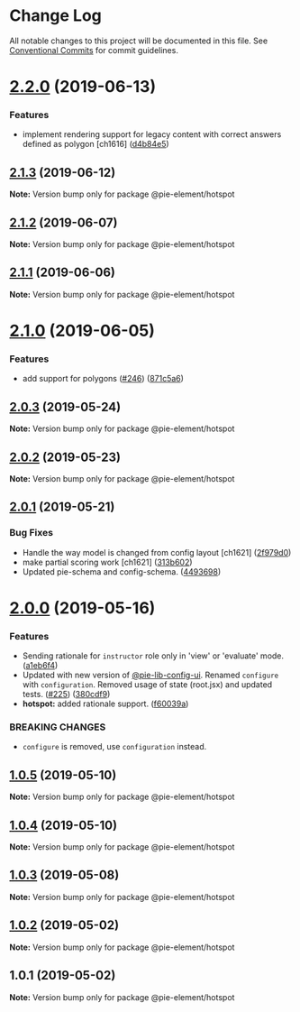 # Change Log

All notable changes to this project will be documented in this file.
See [Conventional Commits](https://conventionalcommits.org) for commit guidelines.

# [2.2.0](https://github.com/pie-framework/pie-elements/compare/@pie-element/hotspot@2.1.3...@pie-element/hotspot@2.2.0) (2019-06-13)


### Features

* implement rendering support for legacy content with correct answers defined as polygon [ch1616] ([d4b84e5](https://github.com/pie-framework/pie-elements/commit/d4b84e5))





## [2.1.3](https://github.com/pie-framework/pie-elements/compare/@pie-element/hotspot@2.1.2...@pie-element/hotspot@2.1.3) (2019-06-12)

**Note:** Version bump only for package @pie-element/hotspot





## [2.1.2](https://github.com/pie-framework/pie-elements/compare/@pie-element/hotspot@2.1.1...@pie-element/hotspot@2.1.2) (2019-06-07)

**Note:** Version bump only for package @pie-element/hotspot





## [2.1.1](https://github.com/pie-framework/pie-elements/compare/@pie-element/hotspot@2.1.0...@pie-element/hotspot@2.1.1) (2019-06-06)

**Note:** Version bump only for package @pie-element/hotspot





# [2.1.0](https://github.com/pie-framework/pie-elements/compare/@pie-element/hotspot@2.0.3...@pie-element/hotspot@2.1.0) (2019-06-05)


### Features

* add support for polygons  ([#246](https://github.com/pie-framework/pie-elements/issues/246)) ([871c5a6](https://github.com/pie-framework/pie-elements/commit/871c5a6))





## [2.0.3](https://github.com/pie-framework/pie-elements/compare/@pie-element/hotspot@2.0.2...@pie-element/hotspot@2.0.3) (2019-05-24)

**Note:** Version bump only for package @pie-element/hotspot





## [2.0.2](https://github.com/pie-framework/pie-elements/compare/@pie-element/hotspot@2.0.1...@pie-element/hotspot@2.0.2) (2019-05-23)

**Note:** Version bump only for package @pie-element/hotspot





## [2.0.1](https://github.com/pie-framework/pie-elements/compare/@pie-element/hotspot@2.0.0...@pie-element/hotspot@2.0.1) (2019-05-21)


### Bug Fixes

* Handle the way model is changed from config layout [ch1621] ([2f979d0](https://github.com/pie-framework/pie-elements/commit/2f979d0))
* make partial scoring work [ch1621] ([313b602](https://github.com/pie-framework/pie-elements/commit/313b602))
* Updated pie-schema and config-schema. ([4493698](https://github.com/pie-framework/pie-elements/commit/4493698))





# [2.0.0](https://github.com/pie-framework/pie-elements/compare/@pie-element/hotspot@1.0.5...@pie-element/hotspot@2.0.0) (2019-05-16)


### Features

* Sending rationale for `instructor` role only in 'view' or 'evaluate' mode. ([a1eb6f4](https://github.com/pie-framework/pie-elements/commit/a1eb6f4))
* Updated with new version of [@pie-lib-config-ui](https://github.com/pie-lib-config-ui). Renamed `configure` with `configuration`. Removed usage of state (root.jsx) and updated tests. ([#225](https://github.com/pie-framework/pie-elements/issues/225)) ([380cdf9](https://github.com/pie-framework/pie-elements/commit/380cdf9))
* **hotspot:** added rationale support. ([f60039a](https://github.com/pie-framework/pie-elements/commit/f60039a))


### BREAKING CHANGES

* `configure` is removed, use `configuration` instead.





## [1.0.5](https://github.com/pie-framework/pie-elements/compare/@pie-element/hotspot@1.0.4...@pie-element/hotspot@1.0.5) (2019-05-10)

**Note:** Version bump only for package @pie-element/hotspot





## [1.0.4](https://github.com/pie-framework/pie-elements/compare/@pie-element/hotspot@1.0.3...@pie-element/hotspot@1.0.4) (2019-05-10)

**Note:** Version bump only for package @pie-element/hotspot





## [1.0.3](https://github.com/pie-framework/pie-elements/compare/@pie-element/hotspot@1.0.2...@pie-element/hotspot@1.0.3) (2019-05-08)

**Note:** Version bump only for package @pie-element/hotspot





## [1.0.2](https://github.com/pie-framework/pie-elements/compare/@pie-element/hotspot@1.0.1...@pie-element/hotspot@1.0.2) (2019-05-02)

**Note:** Version bump only for package @pie-element/hotspot





## 1.0.1 (2019-05-02)

**Note:** Version bump only for package @pie-element/hotspot
